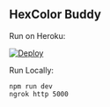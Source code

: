 HexColor Buddy
--------------

Run on Heroku:

[![Deploy](https://www.herokucdn.com/deploy/button.svg)](https://heroku.com/deploy)

Run Locally:

    npm run dev
    ngrok http 5000

